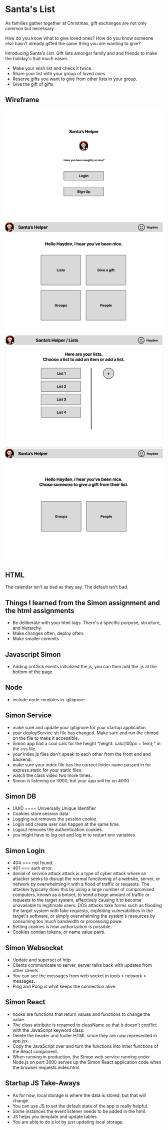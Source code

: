 # Santa's List

As families gather together at Christmas, gift exchanges are not only common but necessary.

How do you know what to give loved ones? How do you know someone else hasn't already gifted the same thing you are wanting to give?

Introducing Santa's List. Gift lists amongst family and and friends to make the holiday's that much easier.

- Make your wish list and check it twice.
- Share your list with your group of loved ones.
- Reserve gifts you want to give from other lists in your group.
- Give the gift of gifts.

## Wireframe

![Login](Login.png)
![Home Page](HomePage.png)
![Lists](Lists.png)
![People](People.png)

## HTML
The calendar isn't as bad as they say. The default isn't bad.

## Things I learned from the Simon assignment and the html assignments
- Be deliberate with your html tags. There's a specific purpose, structure, and hierarchy.
- Make changes often, deploy often.
- Make smaller commits

## Javascript Simon
- Adding onClick events initialized the js, you can then add the .js at the bottom of the page.

## Node
- include node-modules in .gitignore

## Simon Service
- make sure and update your gitignore for your startup applicaiton
- your deployService sh file has changed. Make sure and run the chmod on the file to make it accessible.
- Simon app had a cool calc for the height "height: calc(100px + 1em);" in the css file.
- your index.js files don't speak to each other from the front end and backend.
- make sure your index file has the correct folder name passed in for express.static for your static files.
- watch the class video two more times.
- Simon is listening on 3000, but your app will be on 4000.

## Simon DB
- UUID ==== Universally Unique Identifier
- Cookies store session data
- Logging out removes the session cookie.
- Login and create user can happen at the same time.
- Logout removes the authentication cookies.
- you might have to log out and log in to restart env variables.

## Simon Login
- 404 === not found.
- 401 === auth error.
- denial of service attack attack is a type of cyber attack where an attacker seeks to disrupt the normal functioning of a website, server, or network by overwhelming it with a flood of traffic or requests. The attacker typically does this by using a large number of compromised computers, known as a botnet, to send a huge amount of traffic or requests to the target system, effectively causing it to become unavailable to legitimate users. DOS attacks take forms such as flooding the target system with fake requests, exploiting vulnerabilities in the target's software, or simply overwhelming the system's resources by consuming too much bandwidth or processing powe.
- Setting cookies is how authorization is possible.
- Cookies contian tokens, or name value pairs.

## Simon Websocket
- Update and superset of http
- Clients communicate to server, server talks back with updates from other clients.
- You can see the messages from web socket in tools > network > messages.
- Ping and Pong is what keeps the connection alive.

## Simon React
- hooks are functions that return values and functions to change the value.
- The class attribute is renamed to className so that it doesn't conflict with the JavaScript keyword class.
- Delete the header and footer HTML since they are now represented in app.jsx.
- Copy the JavaScript over and turn the functions into inner functions of the React component.
- When running in production, the Simon web service running under Node.js on port 3000 serves up the Simon React application code when the browser requests index.html. 

## Startup JS Take-Aways
- As for now, local storage is where the data is stored, but that will change.
- You can use JS to set the default state of the app is really helpful.
- Some instances the event listener needs to be added in the html.
- JS helps you template and update tables.
- You are able to do a lot by just updating local storage.
